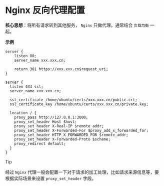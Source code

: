 # Nginx 反向代理配置

**核心思想**：将所有请求转到其他服务， `Nginx` 只做代理。通常结合 `负载均衡` 一起。

**示例**

```nginx
server {
	listen 80;
	server_name xxx.xxx.cn;

	return 301 https://xxx.xxx.cn$request_uri;
}

server {
  listen 443 ssl;
  server_name xxx.xxx.cn;

  ssl_certificate /home/ubuntu/certs/xxx.xxx.cn/public.crt;
  ssl_certificate_key /home/ubuntu/certs/xxx.xxx.cn/private.key;

  location / {
    proxy_pass http://127.0.0.1:3000;
    proxy_set_header Host $host;
    proxy_set_header X-Real-IP $remote_addr;
    proxy_set_header X-Forwarded-For $proxy_add_x_forwarded_for;
    proxy_set_header HTTP_X_FORWARDED_FOR $remote_addr;
    proxy_set_header X-Forwarded-Proto $scheme;
    proxy_redirect default;
  }
}
```

> [!tip]
> 经过 `Nginx` 代理一般会配置一下对于请求的加工处理，比如请求来源信息等，要根据实际场景来设置 `proxy_set_header` 字段。
